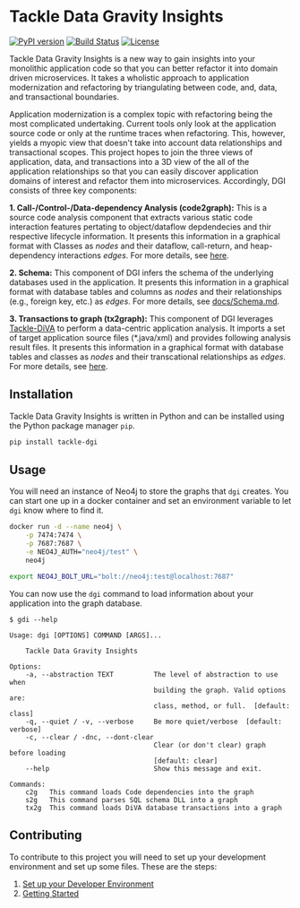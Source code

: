 # Tackle Data Gravity Insights

[![PyPI version](https://badge.fury.io/py/tackle-dgi.svg)](https://badge.fury.io/py/tackle-dgi)
[![Build Status](https://github.com/konveyor/tackle-data-gravity-insights/actions/workflows/ci-build.yml/badge.svg)](https://github.com/konveyor/tackle-data-gravity-insights/actions)
[![License](https://img.shields.io/badge/License-Apache_2.0-blue.svg)](https://opensource.org/licenses/Apache-2.0)

Tackle Data Gravity Insights is a new way to gain insights into your monolithic application code so that you can better refactor it into domain driven microservices. It takes a wholistic approach to application modernization and refactoring by triangulating between code, and, data, and transactional boundaries.

Application modernization is a complex topic with refactoring being the most complicated undertaking. Current tools only look at the application source code or only at the runtime traces when refactoring. This, however, yields a myopic view that doesn't take into account data relationships and transactional scopes. This project hopes to join the three views of application, data, and transactions into a 3D view of the all of the application relationships so that you can easily discover application domains of interest and refactor them into microservices. Accordingly, DGI consists of three key components:

**1. Call-/Control-/Data-dependency Analysis (code2graph):** This is a source code analysis component that extracts various static code interaction features pertating to object/dataflow depdendecies and thir respective lifecycle information. It presents this information in a graphical format with Classes as _nodes_ and their dataflow, call-return, and heap-dependency interactions _edges_. For more details, see [here](./docs/code2graph.md).

**2. Schema:** This component of DGI infers the schema of the underlying databases used in the application. It presents this information in a graphical format with database tables and columns as _nodes_ and their relationships (e.g., foreign key, etc.) as _edges_. For more details, see [docs/Schema.md](here).

**3. Transactions to graph (tx2graph):** This component of DGI leverages [Tackle-DiVA](https://github.com/konveyor/tackle-diva) to perform a data-centric application analysis. It imports a set of target application source files (*.java/xml) and provides following analysis result files. It presents this information in a graphical format with database tables and classes as _nodes_ and their transcational relationships as _edges_. For more details, see [here](./docs/tx2graph.md).

## Installation

Tackle Data Gravity Insights is written in Python and can be installed using the Python package manager `pip`.

```bash
pip install tackle-dgi
```

## Usage

You will need an instance of Neo4j to store the graphs that `dgi` creates. You can start one up in a docker container and set an environment variable to let `dgi` know where to find it.

```bash
docker run -d --name neo4j \
    -p 7474:7474 \
    -p 7687:7687 \
    -e NEO4J_AUTH="neo4j/test" \
    neo4j

export NEO4J_BOLT_URL="bolt://neo4j:test@localhost:7687"    
```

You can now use the `dgi` command to load information about your application into the graph database.

```man
$ gdi --help

Usage: dgi [OPTIONS] COMMAND [ARGS]...

    Tackle Data Gravity Insights

Options:
    -a, --abstraction TEXT          The level of abstraction to use when
                                    building the graph. Valid options are:
                                    class, method, or full.  [default: class]
    -q, --quiet / -v, --verbose     Be more quiet/verbose  [default: verbose]
    -c, --clear / -dnc, --dont-clear
                                    Clear (or don't clear) graph before loading
                                    [default: clear]
    --help                          Show this message and exit.

Commands:
    c2g   This command loads Code dependencies into the graph
    s2g   This command parses SQL schema DLL into a graph
    tx2g  This command loads DiVA database transactions into a graph
```

## Contributing

To contribute to this project you will need to set up your development environment and set up some files. These are the steps:

1. [Set up your Developer Environment](docs/development.md)
1. [Getting Started](docs/getting-started.md)

